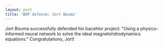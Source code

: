 ```yaml
---
layout: post
title: 'BEP defence: Jort Bouma'
---
```


Jort Bouma successfully defended his bacehlor project: "Using a physics-informed neural network to solve the ideal magnetohdrodynamics equations." Congratulations, Jort!
